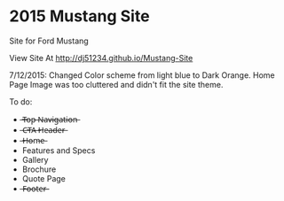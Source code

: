 # 2015 Mustang Site
Site for Ford Mustang

View Site At http://dj51234.github.io/Mustang-Site

7/12/2015: Changed Color scheme from light blue to Dark Orange.  Home Page Image was too cluttered and didn't fit the site theme.

To do:
- ̶T̶o̶p̶ ̶N̶a̶v̶i̶g̶a̶t̶i̶o̶n̶
- ̶C̶T̶A̶ ̶H̶e̶a̶d̶e̶r̶
- ̶H̶o̶m̶e̶
- Features and Specs
- Gallery
- Brochure
- Quote Page
- ̶F̶o̶o̶t̶e̶r̶̶